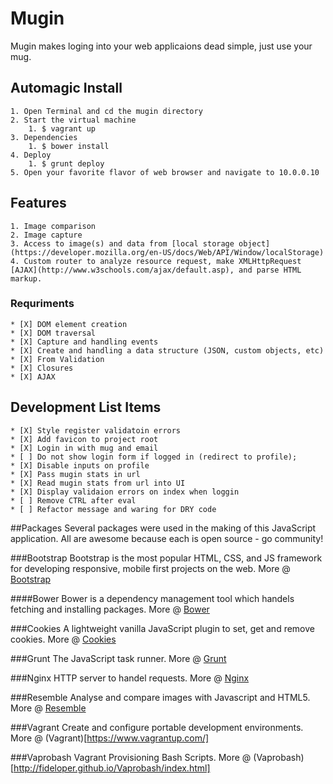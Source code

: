 # Mugin
Mugin makes loging into your web applicaions dead simple, just use your mug.

## Automagic Install
	1. Open Terminal and cd the mugin directory
	2. Start the virtual machine 
		1. $ vagrant up
	3. Dependencies
		1. $ bower install
	4. Deploy
		1. $ grunt deploy
	5. Open your favorite flavor of web browser and navigate to 10.0.0.10

## Features
	1. Image comparison 
	2. Image capture
	3. Access to image(s) and data from [local storage object](https://developer.mozilla.org/en-US/docs/Web/API/Window/localStorage)
	4. Custom router to analyze resource request, make XMLHttpRequest [AJAX](http://www.w3schools.com/ajax/default.asp), and parse HTML markup.

### Requriments	
	* [X] DOM element creation
	* [X] DOM traversal
	* [X] Capture and handling events
	* [X] Create and handling a data structure (JSON, custom objects, etc)
	* [X] From Validation
	* [X] Closures
	* [X] AJAX

## Development List Items
	* [X] Style register validatoin errors
	* [X] Add favicon to project root
	* [X] Login in with mug and email
	* [ ] Do not show login form if logged in (redirect to profile);
	* [X] Disable inputs on profile
	* [X] Pass mugin stats in url
	* [X] Read mugin stats from url into UI
	* [X] Display validaion errors on index when loggin
	* [ ] Remove CTRL after eval
	* [ ] Refactor message and waring for DRY code

##Packages
Several packages were used in the making of this JavaScript application. All are awesome because each is open source - go community!

###Bootstrap
Bootstrap is the most popular HTML, CSS, and JS framework for developing responsive, mobile first projects on the web. More @ [Bootstrap](http://http://getbootstrap.com)

####Bower
Bower is a dependency management tool which handels fetching and installing packages. More @ [Bower](http://bower.io/)

###Cookies
A lightweight vanilla JavaScript plugin to set, get and remove cookies. More @ [Cookies](https://github.com/harrisonde/cookies)

###Grunt
The JavaScript task runner. More @ [Grunt](https://http://gruntjs.com/)

###Nginx
HTTP server to handel requests. More @ [Nginx](http://nginx.org/en)

###Resemble
Analyse and compare images with Javascript and HTML5. More @ [Resemble](https://github.com/Huddle/Resemble.js)

###Vagrant
Create and configure portable development environments. More @ (Vagrant)[https://www.vagrantup.com/]

###Vaprobash
Va​grant Pro​visioning Bash Scripts. More @ (Vaprobash)[http://fideloper.github.io/Vaprobash/index.html]
